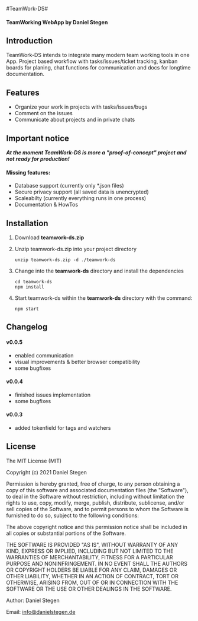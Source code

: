 #TeamWork-DS#
#### TeamWorking WebApp by Daniel Stegen ####

## Introduction ##
TeamWork-DS intends to integrate many modern team working tools in one App. Project based workflow with tasks/issues/ticket tracking, kanban boards for planing, chat functions for communication and docs for longtime documentation.

## Features ##
- Organize your work in projects with tasks/issues/bugs
- Comment on the issues
- Communicate about projects and in private chats

## Important notice ##
***At the moment TeamWork-DS is more a "proof-of-concept" project and not ready for production!***

#### Missing features: ####
- Database support (currently only *.json files)
- Secure privacy support (all saved data is unencrypted)
- Scaleabilty (currently everything runs in one process)
- Documentation & HowTos


## Installation ##

1. Download **teamwork-ds.zip**

2. Unzip teamwork-ds.zip into your project directory

   ```
   unzip teamwork-ds.zip -d ./teamwork-ds
   ```

3. Change into the **teamwork-ds** directory and install the dependencies

   ```
   cd teamwork-ds
   npm install
   ```

4. Start teamwork-ds within the **teamwork-ds** directory with the command:

   ```
   npm start
   ```

## Changelog ##

#### v0.0.5 ####
- enabled communication
- visual improvements & better browser compatibility
- some bugfixes

#### v0.0.4 ####
- finished issues implementation
- some bugfixes

#### v0.0.3 ####
- added tokenfield for tags and watchers

## License ##

The MIT License (MIT)

Copyright (c) 2021 Daniel Stegen

Permission is hereby granted, free of charge, to any person obtaining a copy
of this software and associated documentation files (the "Software"), to deal
in the Software without restriction, including without limitation the rights
to use, copy, modify, merge, publish, distribute, sublicense, and/or sell
copies of the Software, and to permit persons to whom the Software is
furnished to do so, subject to the following conditions:

The above copyright notice and this permission notice shall be included in all
copies or substantial portions of the Software.

THE SOFTWARE IS PROVIDED "AS IS", WITHOUT WARRANTY OF ANY KIND, EXPRESS OR
IMPLIED, INCLUDING BUT NOT LIMITED TO THE WARRANTIES OF MERCHANTABILITY,
FITNESS FOR A PARTICULAR PURPOSE AND NONINFRINGEMENT. IN NO EVENT SHALL THE
AUTHORS OR COPYRIGHT HOLDERS BE LIABLE FOR ANY CLAIM, DAMAGES OR OTHER
LIABILITY, WHETHER IN AN ACTION OF CONTRACT, TORT OR OTHERWISE, ARISING FROM,
OUT OF OR IN CONNECTION WITH THE SOFTWARE OR THE USE OR OTHER DEALINGS IN THE
SOFTWARE.

Author: Daniel Stegen

Email: info@danielstegen.de
